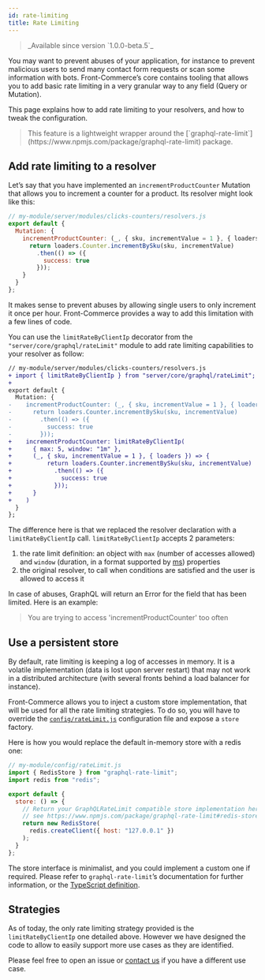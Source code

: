 ```yaml
---
id: rate-limiting
title: Rate Limiting
---
```


<blockquote class="feature--new">
  _Available since version `1.0.0-beta.5`_
</blockquote>

You may want to prevent abuses of your application, for instance to prevent malicious users to send many contact form requests or scan some information with bots.
Front-Commerce’s core contains tooling that allows you to add basic rate limiting in a very granular way to any field (Query or Mutation).

This page explains how to add rate limiting to your resolvers, and how to tweak the configuration.

<blockquote class="info">
  This feature is a lightweight wrapper around the [`graphql-rate-limit`](https://www.npmjs.com/package/graphql-rate-limit) package.
</blockquote>

## Add rate limiting to a resolver

Let’s say that you have implemented an `incrementProductCounter` Mutation that allows you to increment a counter for a product. Its resolver might look like this:

```js
// my-module/server/modules/clicks-counters/resolvers.js
export default {
  Mutation: {
    incrementProductCounter: (_, { sku, incrementValue = 1 }, { loaders }) => {
      return loaders.Counter.incrementBySku(sku, incrementValue)
        .then(() => ({
          success: true
        }));
    }
  }
};
```

It makes sense to prevent abuses by allowing single users to only increment it once per hour. Front-Commerce provides a way to add this limitation with a few lines of code.

You can use the `limitRateByClientIp` decorator from the `"server/core/graphql/rateLimit"` module to add rate limiting capabilities to your resolver as follow:

```diff
// my-module/server/modules/clicks-counters/resolvers.js
+ import { limitRateByClientIp } from "server/core/graphql/rateLimit";
+
export default {
  Mutation: {
-    incrementProductCounter: (_, { sku, incrementValue = 1 }, { loaders }) => {
-      return loaders.Counter.incrementBySku(sku, incrementValue)
-        .then(() => ({
-          success: true
-        }));
+    incrementProductCounter: limitRateByClientIp(
+      { max: 5, window: "1m" },
+      (_, { sku, incrementValue = 1 }, { loaders }) => {
+          return loaders.Counter.incrementBySku(sku, incrementValue)
+            .then(() => ({
+              success: true
+            }));
+      }
+    )
  }
};
```

The difference here is that we replaced the resolver declaration with a `limitRateByClientIp` call.
`limitRateByClientIp` accepts 2 parameters:

1. the rate limit definition: an object with `max` (number of accesses allowed) and `window` (duration, in a format supported by [ms](https://github.com/zeit/ms)) properties
2. the original resolver, to call when conditions are satisfied and the user is allowed to access it

In case of abuses, GraphQL will return an Error for the field that has been limited. Here is an example:

> You are trying to access 'incrementProductCounter' too often

## Use a persistent store

By default, rate limiting is keeping a log of accesses in memory. It is a volatile implementation (data is lost upon server restart) that may not work in a distributed architecture (with several fronts behind a load balancer for instance).

Front-Commerce allows you to inject a custom store implementation, that will be used for all the rate limiting strategies. To do so, you will have to override the [`config/rateLimit.js`](/docs/reference/configurations.html#config-rateLimit-js) configuration file and expose a `store` factory.

Here is how you would replace the default in-memory store with a redis one:

```js
// my-module/config/rateLimit.js
import { RedisStore } from "graphql-rate-limit";
import redis from "redis";

export default {
  store: () => {
    // Return your GraphQLRateLimit compatible store implementation here
    // see https://www.npmjs.com/package/graphql-rate-limit#redis-store-usage
    return new RedisStore(
      redis.createClient({ host: "127.0.0.1" })
    );
  }
};
```

The store interface is minimalist, and you could implement a custom one if required. Please refer to `graphql-rate-limit`’s documentation for further information, or the [TypeScript definition](https://github.com/teamplanes/graphql-rate-limit/blob/master/src/lib/store.ts).

## Strategies

As of today, the only rate limiting strategy provided is the `limitRateByClientIp` one detailed above. However we have designed the code to allow to easily support more use cases as they are identified.

Please feel free to open an issue or [contact us](mailto:contact@front-commerce.com) if you have a different use case.